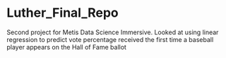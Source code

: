 # Luther_Final_Repo

Second project for Metis Data Science Immersive.  Looked at using linear regression to predict vote percentage received
the first time a baseball player appears on the Hall of Fame ballot
